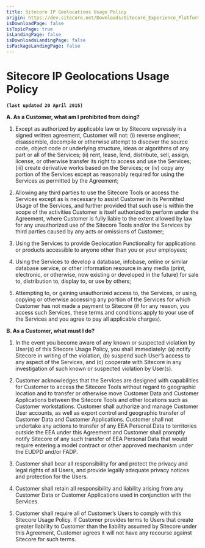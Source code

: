 ```yaml
---
title: Sitecore IP Geolocations Usage Policy
origin: https://dev.sitecore.net/Downloads/Sitecore_Experience_Platform/Sitecore_IP_Geolocation_Usage_Policy
isDownloadPage: false
isTopicPage: true
isLandingPage: false
isDownloadsLandingPage: false
isPackageLandingPage: false
---
```


# Sitecore IP Geolocations Usage Policy

**`(last updated 20 April 2015)`**

**A. As a Customer, what am I prohibited from doing?**

1.  Except as authorized by applicable law or by Sitecore expressly in a signed written agreement, Customer will not: (i) reverse engineer, disassemble, decompile or otherwise attempt to discover the source code, object code or underlying structure, ideas or algorithms of any part or all of the Services; (ii) rent, lease, lend, distribute, sell, assign, license, or otherwise transfer its right to access and use the Services; (iii) create derivative works based on the Services; or (iv) copy any portion of the Services except as reasonably required for using the Services as permitted by the Agreement;
    
2.  Allowing any third parties to use the Sitecore Tools or access the Services except as is necessary to assist Customer in its Permitted Usage of the Services, and further provided that such use is within the scope of the activities Customer is itself authorized to perform under the Agreement, where Customer is fully liable to the extent allowed by law for any unauthorized use of the Sitecore Tools and/or the Services by third parties caused by any acts or omissions of Customer;
    
3.  Using the Services to provide Geolocation Functionality for applications or products accessible to anyone other than you or your employees;
    
4.  Using the Services to develop a database, infobase, online or similar database service, or other information resource in any media (print, electronic, or otherwise, now existing or developed in the future) for sale to, distribution to, display to, or use by others;
    
5.  Attempting to, or gaining unauthorized access to, the Services, or using, copying or otherwise accessing any portion of the Services for which Customer has not made a payment to Sitecore (if for any reason, you access such Services, these terms and conditions apply to your use of the Services and you agree to pay all applicable charges).
    

**B. As a Customer, what must I do?**

1.  In the event you become aware of any known or suspected violation by User(s) of this Sitecore Usage Policy, you shall immediately: (a) notify Sitecore in writing of the violation, (b) suspend such User’s access to any aspect of the Services, and (c) cooperate with Sitecore in any investigation of such known or suspected violation by User(s).
    
2.  Customer acknowledges that the Services are designed with capabilities for Customer to access the Sitecore Tools without regard to geographic location and to transfer or otherwise move Customer Data and Customer Applications between the Sitecore Tools and other locations such as Customer workstations. Customer shall authorize and manage Customer User accounts, as well as export control and geographic transfer of Customer Data and Customer Applications. Customer shall not undertake any actions to transfer of any EEA Personal Data to territories outside the EEA under this Agreement and Customer shall promptly notify Sitecore of any such transfer of EEA Personal Data that would require entering a model contract or other approved mechanism under the EUDPD and/or FADP.
    
3.  Customer shall bear all responsibility for and protect the privacy and legal rights of all Users, and provide legally adequate privacy notices and protection for the Users.
    
4.  Customer shall retain all responsibility and liability arising from any Customer Data or Customer Applications used in conjunction with the Services.
    
5.  Customer shall require all of Customer’s Users to comply with this Sitecore Usage Policy. If Customer provides terms to Users that create greater liability to Customer than the liability assumed by Sitecore under this Agreement, Customer agrees it will not have any recourse against Sitecore for such terms.